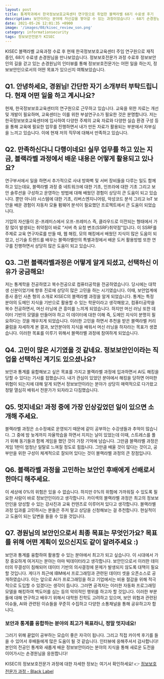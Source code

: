 ```yaml
---
layout: post
title: 통계학과에서 한국정보보호교육센터 연구원으로 취업한 블랙라벨 68기 수료생 후기
description: 보안이라는 분야에 자신감을 쌓아갈 수 있는 과정이었습니다 - 68기 손경원님 후기
date: 2021-05-26 12:01:35 +0900
image: '/images/08/kisec_review_son.png'
category: informationsecurity
tags: 정보보안전문가 KISEC
---
```


KISEC 블랙라벨 교육과정 수료 후 현재 한국정보보호교육센터 주임 연구원으로 재직 중인, 68기 수료생 손경원님을 만나보았습니다. 정보보호전문가 과정 수료후 정보보안인의 길을 걷고 있는 손경원님의 인터뷰를 통해 정보보호전문가는 어떤 일을 하는지, 정보보안인으로서의 어떤 목표가 있으신지 여쭤보았습니다.

## Q1. 안녕하세요, 경원님! 간단한 자기 소개부터 부탁드립니다. 현재 어떤 일을 하고 계시나요?

현재, 한국정보보호교육센터의 연구원으로 근무하고 있습니다. 교육을 위한 자료는 개선 및 개발이 필요하며, 교육센터는 이를 위한 부설연구소가 필요한 것은 분명합니다. 저는 한국정보보호교육센터에 입사하여 다양한 주제의 교육 자료와 다양한 실습 환경 구성 등을 통해 교육에 필요한 업무를 진행하면서 내가 만든 자료가 활용되는 부분에서 자부심을 느끼고 있습니다. 이에 현재 저의 직무에 대해서 만족하고 있습니다.

## Q2. 만족하신다니 다행이네요! 실무 업무를 하고 있는 지금, 블랙라벨 과정에서 배운 내용은 어떻게 활용되고 있나요?

연구부서에서 일을 하면서 추가적으로 사내 방화벽 및 서버 장비들을 다루는 일도 함께 하고 있는데요, 블랙라벨 과정 중 네트워크에 대한 기초, 인프라에 대한 기초 그리고 보안 솔루션을 구성하고 운영하는 방법에 대해 배웠던 경험이 상당히 큰 도움이 되고 있습니다. 뿐만 아니라 시스템에 대한 기초, 리버스엔지니어링, 악성코드 분석 그리고 IoT 보안을 배운 경험이 자동차 모듈 펌웨어 분석이 필요했던 프로젝트에서 큰 도움이 되었습니다.

기업의 자산들이 온-프레미스에서 오프-프레미스 즉, 클라우드로 이전되는 형태에서 가장 많이 발생되는 취약점이 바로 “서버 측 요청 변조(SSRF)취약점”입니다. 이 SSRF를 주제로 교육 연구자료를 만들 때, 웹 해킹, 모의 해킹에서 배웠던 지식이 많은 도움이 되었고, 신기술 트렌드를 배우는 블랙라벨만의 특별과정에서 배운 도커 활용방법 또한 연구를 진행하면서 상당히 많은 도움이 되고 있습니다.

## Q3. 그런 블랙라벨과정은 어떻게 알게 되셨고, 선택하신 이유가 궁금해요!

저는 통계학을 전공하였고 복수전공으로 컴퓨터공학을 전공하였습니다. 당시에는 대학생 신분이었기에 향후 진로에 상당히 많은 고민을 하는 시기였습니다. 이때, 보안업계에 종사 중인 사촌 형의 소개로 KISEC의 블랙라벨 과정을 알게 되었습니다. 통계는 특정 분야의 도메인 지식을 기반으로 활용할 수 있는 학문이라고 생각해왔고, 컴퓨터공학을 복수 전공하면서, 머신 러닝에 큰 흥미를 느끼게 되었습니다. 하지만 머신 러닝 또한 데이터 기반의 모델을 만들어야 하고 이 데이터에 대한 이해 즉, 도메인 지식이 분명히 필요하다는 것을 깨우치게 되었습니다. 이러한 고민을 하면서 추천을 받은 블랙라벨 커리큘럼을 자세하게 본 결과, 보안분야의 지식을 배워서 머신 러닝을 하자라는 목표가 생겼습니다. 이러한 목표를 이루기 위해서 블랙라벨 과정에 참여하게 되었습니다.

## Q4. 고민이 많은 시기였을 것 같네요. 정보보안인이라는 직업을 선택하신 계기도 있으셨나요?

보안과 통계를 융합해보고 싶은 목표를 가지고 블랙라벨 과정에 입과하면서 AI도 해킹을 당할 수 있다는 기사를 접했습니다. 내가 관심이 있었던 분야에서 해킹을 당하면 어떠한 위협이 되는지에 대해 알게 되면서 정보보안이라는 분야가 상당히 매력적으로 다가왔고 정말 열심히 배워서 전문가가 되자라고 다짐했습니다.

## Q5. 멋지네요! 과정 중에 가장 인상깊었던 일이 있으면 소개해 주세요.

블랙라벨 과정은 소수정예로 운영되기 때문에 같이 공부하는 수강생들과 추억이 많습니다. 그 중에 밤 늦게까지 자율학습을 하면서 지치는 날이 있었는데 이때, 스트레스를 풀기 위해 동기들과 함께 게임을 했던 것이 가장 기억에 남습니다. 그만큼 블랙라벨 과정은 게임 1판이 엄청난 일탈로 느껴질 정도로 힘듭니다. 그만큼 배울 것이 많다는 것이고, 공부만을 위한 구성이 체계적으로 잘되어 있다는 것이 블랙라벨 과정의 큰 장점입니다.

## Q6. 블랙라벨 과정을 고민하는 보안인 후배에게 선배로서 한마디 해주세요.

이 세상에 0%의 위험은 있을 수 없습니다. 하지만 0%의 위험에 가까워질 수 있도록 필요한 사람이 바로 정보안인이라고 생각합니다. 카이섹의 블랙라벨 과정은 최고의 정보보안인을 양성할 수 있는 강사진과 교육 컨텐츠로 이루어져 있다고 생각합니다. 블랙라벨 과정 입과를 고민하시는 분들은 주저 말고 상담을 신청해보는 걸 추천합니다. 현실적이고 도움이 되는 답변을 들을 수 있을 것입니다.

## Q7. 경원님의 보안인으로서 최종 목표는 무엇인가요? 목표를 위해 어떤 계획이 있으신지도 같이 알려주세요 :)

보안과 통계를 융합하여 활용할 수 있는 분야에서 최고가 되고 싶습니다. 이 시대에서 가장 중요하게 여겨지는 분야는 아마 빅데이터라고 생각합니다. 보안인으로서 이러한 데이터의 무결성이 침해되어 데이터 기반의 의사결정에 문제가 발생되지 않도록 대책이 필요할 것입니다. 게다가 최근에 IBM에서 프로그래밍과 관련된 데이터 셋을 오픈소스로 공개하였습니다. 이는 앞으로 AI가 프로그래밍을 하고 기업에서는 비용 절감을 위해 적극적으로 도입할 수 있겠다는 생각이 듭니다. 그러면 공격자는 이러한 자동화 프로그래밍 모델을 해킹하여 백도어를 심는 등의 악의적인 행위를 하고자 할 것입니다. 이러한 부분들에 대해 연구하고 배우기 위해서 대학원 진학도 고려하고 있으며, 보안 위협과 관련된 이슈들, AI와 관련된 이슈들을 꾸준히 수집하고 다양한 소통채널을 통해 공유하고자 합니다.

### 보안과 통계를 융합하는 분야의 최고가 목표라니, 정말 멋지네요!
그러기 위해 끝없이 공부하는 모습이 좋은 자극이 됩니다. 그리고 직접 카이섹 후기를 들을 수 있어서 후배들에게 많은 도움이 될 것 같습니다. 인터뷰에 응해주셔서 감사합니다!<br>본인의 전공인 통계와 새롭게 배운 정보보안이라는 분야의 지식을 통해 새로운 도전을 이어가시는 손경원님을 응원합니다!

KISEC의 정보보호전문가 과정에 대한 자세한 정보는 여기서 확인하세요! 👉 [정보보호전문가 과정 - Black Label](https://www.kisec.com/service/edu_sbj_001_info.do)
